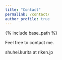 ```yaml
---
title: "Contact"
permalink: /contact/
author_profile: true
---
```


{% include base_path %}

Feel free to contact me.

shuhei.kurita at riken.jp

